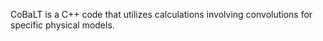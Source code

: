 CoBaLT is a C++ code that utilizes calculations involving convolutions for specific physical models.
